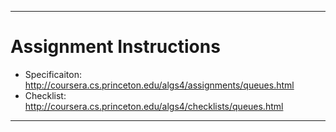 --------------------------------------------------------------------------------------------
# Assignment Instructions
* Specificaiton: http://coursera.cs.princeton.edu/algs4/assignments/queues.html
* Checklist: http://coursera.cs.princeton.edu/algs4/checklists/queues.html

--------------------------------------------------------------------------------------------
